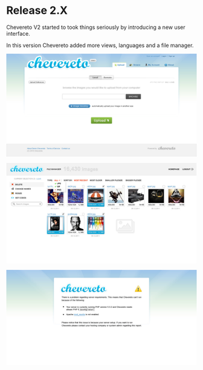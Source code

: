 # Release 2.X

Chevereto V2 started to took things seriously by introducing a new user interface.

In this version Chevereto added more views, languages and a file manager.

![Home](../src/2.X/home.jpg "Home")

![File manager](../src/2.X/file-manager.jpg "File manager")

![System](../src/2.X/system.jpg "System")
